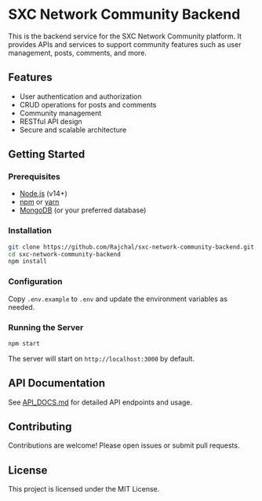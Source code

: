 # SXC Network Community Backend

This is the backend service for the SXC Network Community platform. It provides APIs and services to support community features such as user management, posts, comments, and more.

## Features

- User authentication and authorization
- CRUD operations for posts and comments
- Community management
- RESTful API design
- Secure and scalable architecture

## Getting Started

### Prerequisites

- [Node.js](https://nodejs.org/) (v14+)
- [npm](https://www.npmjs.com/) or [yarn](https://yarnpkg.com/)
- [MongoDB](https://www.mongodb.com/) (or your preferred database)

### Installation

```bash
git clone https://github.com/Rajchal/sxc-network-community-backend.git
cd sxc-network-community-backend
npm install
```

### Configuration

Copy `.env.example` to `.env` and update the environment variables as needed.

### Running the Server

```bash
npm start
```

The server will start on `http://localhost:3000` by default.

## API Documentation

See [API_DOCS.md](API_DOCS.md) for detailed API endpoints and usage.

## Contributing

Contributions are welcome! Please open issues or submit pull requests.

## License

This project is licensed under the MIT License.
